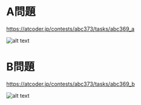 # A問題
https://atcoder.jp/contests/abc373/tasks/abc369_a

![alt text]('Atcoder_#369/a_javascript.png')

# B問題
https://atcoder.jp/contests/abc373/tasks/abc369_b

![alt text]('Atcoder_#369/b_javascript.png')